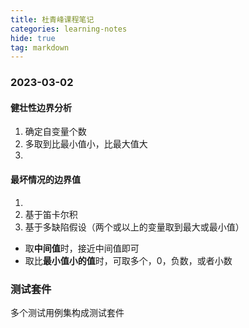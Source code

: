 ```yaml
---
title: 杜青峰课程笔记
categories: learning-notes
hide: true
tag: markdown
---
```


### 2023-03-02
#### 健壮性边界分析
1. 确定自变量个数
2. 多取到比最小值小，比最大值大
3. 
#### 最坏情况的边界值
1. 
2. 基于笛卡尔积
3. 基于多缺陷假设（两个或以上的变量取到最大或最小值）


- 取**中间值**时，接近中间值即可
- 取比**最小值小的值**时，可取多个，0，负数，或者小数

### 测试套件
多个测试用例集构成测试套件